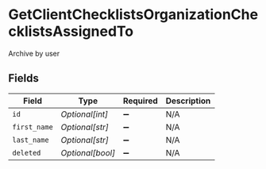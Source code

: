 # GetClientChecklistsOrganizationChecklistsAssignedTo

Archive by user


## Fields

| Field              | Type               | Required           | Description        |
| ------------------ | ------------------ | ------------------ | ------------------ |
| `id`               | *Optional[int]*    | :heavy_minus_sign: | N/A                |
| `first_name`       | *Optional[str]*    | :heavy_minus_sign: | N/A                |
| `last_name`        | *Optional[str]*    | :heavy_minus_sign: | N/A                |
| `deleted`          | *Optional[bool]*   | :heavy_minus_sign: | N/A                |